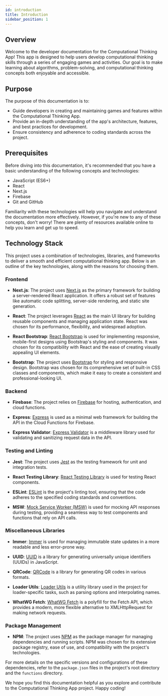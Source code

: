 ```yaml
---
id: introduction
title: Introduction
sidebar_position: 1
---
```


## Overview

Welcome to the developer documentation for the Computational Thinking App! This app is designed to help users develop computational thinking skills through a series of engaging games and activities. Our goal is to make learning about algorithms, problem-solving, and computational thinking concepts both enjoyable and accessible.

## Purpose

The purpose of this documentation is to:

- Guide developers in creating and maintaining games and features within the Computational Thinking App.
- Provide an in-depth understanding of the app's architecture, features, and best practices for development.
- Ensure consistency and adherence to coding standards across the project.

## Prerequisites

Before diving into this documentation, it's recommended that you have a basic understanding of the following concepts and technologies:

- JavaScript (ES6+)
- React
- Next.js
- Firebase
- Git and GitHub

Familiarity with these technologies will help you navigate and understand the documentation more effectively. However, if you're new to any of these concepts, don't worry! There are plenty of resources available online to help you learn and get up to speed.

## Technology Stack

This project uses a combination of technologies, libraries, and frameworks to deliver a smooth and efficient computational thinking app. Below is an outline of the key technologies, along with the reasons for choosing them.

### Frontend

- **Next.js**: The project uses [Next.js](https://nextjs.org/) as the primary framework for building a server-rendered React application. It offers a robust set of features like automatic code splitting, server-side rendering, and static site generation. 

- **React**: The project leverages [React](https://reactjs.org/) as the main UI library for building reusable components and managing application state. React was chosen for its performance, flexibility, and widespread adoption.

- **React Bootstrap**: [React Bootstrap](https://react-bootstrap.github.io/) is used for implementing responsive, mobile-first designs using Bootstrap's styling and components. It was chosen for its compatibility with React and the ease of creating visually appealing UI elements.

- **Bootstrap**: The project uses [Bootstrap](https://getbootstrap.com/) for styling and responsive design. Bootstrap was chosen for its comprehensive set of built-in CSS classes and components, which make it easy to create a consistent and professional-looking UI.

### Backend

- **Firebase**: The project relies on [Firebase](https://firebase.google.com/) for hosting, authentication, and cloud functions. 

- **Express**: [Express](https://expressjs.com/) is used as a minimal web framework for building the API in the Cloud Functions for Firebase. 

- **Express Validator**: [Express Validator](https://express-validator.github.io/) is a middleware library used for validating and sanitizing request data in the API. 

### Testing and Linting

- **Jest**: The project uses [Jest](https://jestjs.io/) as the testing framework for unit and integration tests.

- **React Testing Library**: [React Testing Library](https://testing-library.com/docs/react-testing-library/intro) is used for testing React components.

- **ESLint**: [ESLint](https://eslint.org/) is the project's linting tool, ensuring that the code adheres to the specified coding standards and conventions. 

- **MSW**: [Mock Service Worker (MSW)](https://mswjs.io/) is used for mocking API responses during testing, providing a seamless way to test components and functions that rely on API calls. 

### Miscellaneous Libraries

- **Immer**: [Immer](https://immerjs.github.io/immer/) is used for managing immutable state updates in a more readable and less error-prone way.

- **UUID**: [UUID](https://github.com/uuidjs/uuid) is a library for generating universally unique identifiers (UUIDs) in JavaScript.

- **QRCode**: [QRCode](https://github.com/soldair/node-qrcode) is a library for generating QR codes in various formats.

- **Loader Utils**: [Loader Utils](https://github.com/webpack/loader-utils) is a utility library used in the project for loader-specific tasks, such as parsing options and interpolating names.

- **WhatWG Fetch**: [WhatWG Fetch](https://github.com/github/fetch) is a polyfill for the Fetch API, which provides a modern, more flexible alternative to XMLHttpRequest for making network requests.

### Package Management

- **NPM**: The project uses [NPM](https://www.npmjs.com/) as the package manager for managing dependencies and running scripts. NPM was chosen for its extensive package registry, ease of use, and compatibility with the project's technologies.

For more details on the specific versions and configurations of these dependencies, refer to the `package.json` files in the project's root directory and the `functions` directory.

We hope you find this documentation helpful as you explore and contribute to the Computational Thinking App project. Happy coding!
